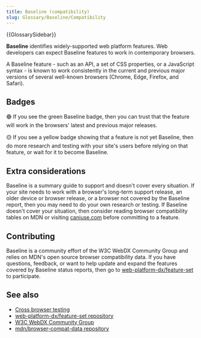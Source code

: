 ```yaml
---
title: Baseline (compatibility)
slug: Glossary/Baseline/Compatibility
---
```


{{GlossarySidebar}}

**Baseline** identifies widely-supported web platform features.
Web developers can expect Baseline features to work in contemporary browsers.

A Baseline feature - such as an API, a set of CSS properties, or a JavaScript syntax - is known to work consistently in the current and previous major versions of several well-known browsers (Chrome, Edge, Firefox, and Safari).

## Badges

<!-- TODO: Show Baseline indicator itself, once it has been merged -->

🟢 If you see the green Baseline badge, then you can trust that the feature will work in the browsers' latest and previous major releases.

<!-- TODO: Show the non-Baseline indicator itself, once it has been merged -->

🟡 If you see a yellow badge showing that a feature is not yet Baseline, then do more research and testing with your site's users before relying on that feature, or wait for it to become Baseline.

## Extra considerations

Baseline is a summary guide to support and doesn't cover every situation.
If your site needs to work with a browser's long-term support release, an older device or browser release, or a browser not covered by the Baseline report, then you may need to do your own research or testing.
If Baseline doesn't cover your situation, then consider reading browser compatibility tables on MDN or visiting [caniuse.com](https://caniuse.com/) before committing to a feature.

## Contributing

Baseline is a community effort of the W3C WebDX Community Group and relies on MDN's open source browser compatibility data.
If you have questions, feedback, or want to help update and expand the features covered by Baseline status reports, then go to [web-platform-dx/feature-set](https://github.com/web-platform-dx/feature-set) to participate.

## See also

- [Cross browser testing](/en-US/docs/Learn/Tools_and_testing/Cross_browser_testing)
- [web-platform-dx/feature-set repository](https://github.com/web-platform-dx/feature-set)
- [W3C WebDX Community Group](https://www.w3.org/community/webdx/)
- [mdn/browser-compat-data repository](https://github.com/mdn/browser-compat-data)

